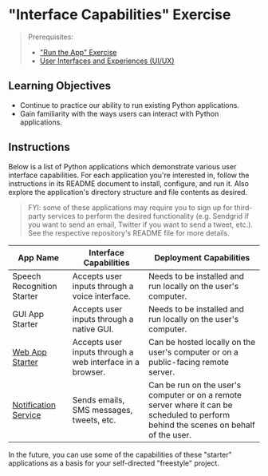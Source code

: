 # "Interface Capabilities" Exercise

> Prerequisites:
>   + ["Run the App" Exercise](/exercises/run-the-app.md)
>   + [User Interfaces and Experiences (UI/UX)](/units/unit-2.md)

## Learning Objectives

  + Continue to practice our ability to run existing Python applications.
  + Gain familiarity with the ways users can interact with Python applications.

## Instructions

Below is a list of Python applications which demonstrate various user interface capabilities. For each application you're interested in, follow the instructions in its README document to install, configure, and run it. Also explore the application's directory structure and file contents as desired.

> FYI: some of these applications may require you to sign up for third-party services to perform the desired functionality (e.g. Sendgrid if you want to send an email, Twitter if you want to send a tweet, etc.). See the respective repository's README file for more details.

App Name | Interface Capabilities | Deployment Capabilities
--- | --- | ---
Speech Recognition Starter | Accepts user inputs through a voice interface. | Needs to be installed and run locally on the user's computer.
GUI App Starter | Accepts user inputs through a native GUI. | Needs to be installed and run locally on the user's computer.
[Web App Starter](https://github.com/prof-rossetti/web-app-starter-flask) | Accepts user inputs through a web interface in a browser. | Can be hosted locally on the user's computer or on a public-facing remote server.
[Notification Service](https://github.com/prof-rossetti/notification-service-py) | Sends emails, SMS messages, tweets, etc. | Can be run on the user's computer or on a remote server where it can be scheduled to perform behind the scenes on behalf of the user.

In the future, you can use some of the capabilities of these "starter" applications as a basis for your self-directed "freestyle" project.
